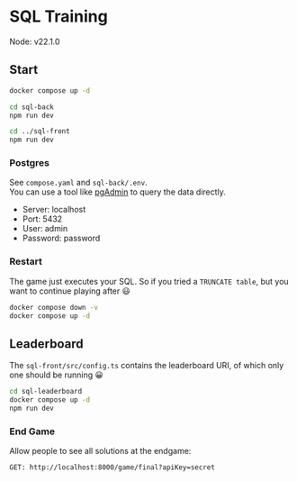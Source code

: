 SQL Training
============

Node: v22.1.0

## Start

```sh
docker compose up -d

cd sql-back
npm run dev

cd ../sql-front
npm run dev
```

### Postgres

See `compose.yaml` and `sql-back/.env`.  
You can use a tool like [pgAdmin](https://www.postgresql.org/ftp/pgadmin/pgadmin4/v8.12/windows/) to query the data directly.

- Server: localhost
- Port: 5432
- User: admin
- Password: password


### Restart

The game just executes your SQL. So if you tried a `TRUNCATE table`,
but you want to continue playing after 😃

```sh
docker compose down -v
docker compose up -d
```

## Leaderboard

The `sql-front/src/config.ts` contains the leaderboard URI,
of which only one should be running 😀

```sh
cd sql-leaderboard
docker compose up -d
npm run dev
```

### End Game

Allow people to see all solutions at the endgame:

```
GET: http://localhost:8000/game/final?apiKey=secret
```
